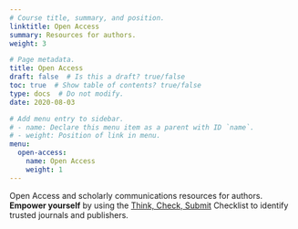 ```yaml
---
# Course title, summary, and position.
linktitle: Open Access
summary: Resources for authors.
weight: 3

# Page metadata.
title: Open Access
draft: false  # Is this a draft? true/false
toc: true  # Show table of contents? true/false
type: docs  # Do not modify.
date: 2020-08-03

# Add menu entry to sidebar.
# - name: Declare this menu item as a parent with ID `name`.
# - weight: Position of link in menu.
menu:
  open-access:
    name: Open Access
    weight: 1
---
```


Open Access and scholarly communications resources for authors. **Empower yourself** by using the [Think, Check, Submit](https://thinkchecksubmit.org/) Checklist to identify trusted journals and publishers.
